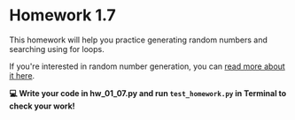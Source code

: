 #  Homework 1.7

This homework will help you practice generating random numbers and searching using for loops.

If you're interested in random number generation, you can [read more about it here](https://www.howtogeek.com/183051/htg-explains-how-computers-generate-random-numbers/).

**💻 Write your code in hw_01_07.py and run `test_homework.py` in Terminal to check your work!**
